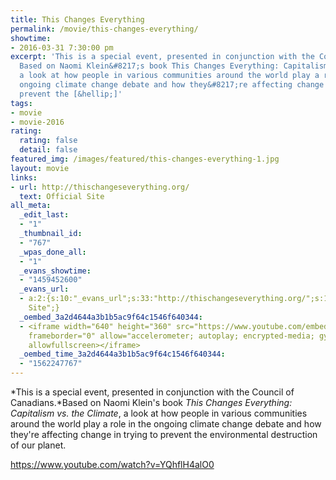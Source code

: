 ```yaml
---
title: This Changes Everything
permalink: /movie/this-changes-everything/
showtime:
- 2016-03-31 7:30:00 pm
excerpt: 'This is a special event, presented in conjunction with the Council of Canadians.
  Based on Naomi Klein&#8217;s book This Changes Everything: Capitalism vs. the Climate,
  a look at how people in various communities around the world play a role in the
  ongoing climate change debate and how they&#8217;re affecting change in trying to
  prevent the [&hellip;]'
tags:
- movie
- movie-2016
rating:
  rating: false
  detail: false
featured_img: /images/featured/this-changes-everything-1.jpg
layout: movie
links:
- url: http://thischangeseverything.org/
  text: Official Site
all_meta:
  _edit_last:
  - "1"
  _thumbnail_id:
  - "767"
  _wpas_done_all:
  - "1"
  _evans_showtime:
  - "1459452600"
  _evans_url:
  - a:2:{s:10:"_evans_url";s:33:"http://thischangeseverything.org/";s:15:"_evans_url_name";s:13:"Official
    Site";}
  _oembed_3a2d4644a3b1b5ac9f64c1546f640344:
  - <iframe width="640" height="360" src="https://www.youtube.com/embed/YQhflH4alO0?feature=oembed"
    frameborder="0" allow="accelerometer; autoplay; encrypted-media; gyroscope; picture-in-picture"
    allowfullscreen></iframe>
  _oembed_time_3a2d4644a3b1b5ac9f64c1546f640344:
  - "1562247767"
---
```


*This is a special event, presented in conjunction with the Council of Canadians.*Based on Naomi Klein's book *This Changes Everything: Capitalism vs. the Climate*, a look at how people in various communities around the world play a role in the ongoing climate change debate and how they're affecting change in trying to prevent the environmental destruction of our planet.

https://www.youtube.com/watch?v=YQhflH4alO0
